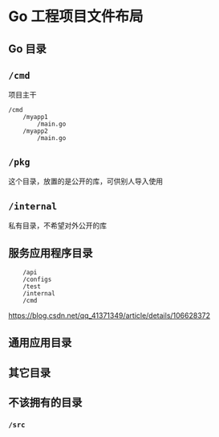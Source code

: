 # Go 工程项目文件布局  

## Go 目录 
## `/cmd`
项目主干 

    /cmd
        /myapp1
            /main.go
        /myapp2
            /main.go

## `/pkg`
这个目录，放置的是公开的库，可供别人导入使用 

## `/internal`
私有目录，不希望对外公开的库 


## 服务应用程序目录 
````
    /api
    /configs
    /test 
    /internal
    /cmd
````

https://blog.csdn.net/qq_41371349/article/details/106628372



## 通用应用目录

## 其它目录 

## 不该拥有的目录 

### `/src` 